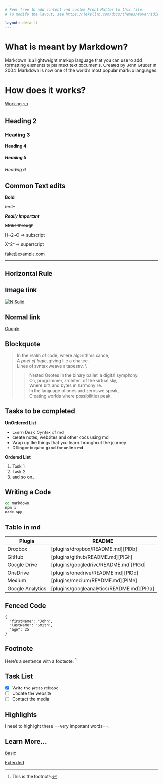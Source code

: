 ```yaml
---
# Feel free to add content and custom Front Matter to this file.
# To modify the layout, see https://jekyllrb.com/docs/themes/#overriding-theme-defaults

layout: default
---
```


# What is meant by Markdown?
Markdown is a lightweight markup language that you can use to add formatting elements to plaintext text documents. Created by John Gruber in 2004, Markdown is now one of the world’s most popular markup languages.
# How does it works?
[Working 👈](https://www.markdownguide.org/getting-started/#how-does-it-work)

## Heading 2
### Heading 3
#### Heading 4
##### Heading 5
###### Heading 6

## Common Text edits

**Bold**

*Italic*

***Really Important***

~~Strike through~~

H~2~O  => subscript

X^2^  => superscript

<fake@example.com>

---
Horizontal Rule
---



## Image link
[![N|Solid](https://cldup.com/dTxpPi9lDf.thumb.png)](https://nodesource.com/products/nsolid)
## Normal link
[Google](https://www.google.com/)


## Blockquote
> In the realm of code, where algorithms dance,\
> A *poet of logic*, giving life a chance.\
> Lines of syntax weave a tapestry, \
>> Nested Quotes
> In the binary ballet, a digital symphony. \
> Oh, programmer, architect of the virtual sky, \
> Where bits and bytes in harmony lie. \
> In the language of ones and zeros we speak, \
> Creating worlds where possibilities peak. 

## Tasks to be completed

**UnOrdered List**
- Learn Basic Syntax of md
- create notes, websites and other docs using md
- Wrap up the things that you learn throughout the journey
- Dillinger is quite good for online md

**Ordered List**
1. Task 1
2. Task 2
3. and so on...


## Writing a Code
```sh
cd markdown
npm i
node app
```


## Table in md

| Plugin | README |
| ------ | ------ |
| Dropbox | [plugins/dropbox/README.md][PlDb] |
| GitHub | [plugins/github/README.md][PlGh] |
| Google Drive | [plugins/googledrive/README.md][PlGd] |
| OneDrive | [plugins/onedrive/README.md][PlOd] |
| Medium | [plugins/medium/README.md][PlMe] |
| Google Analytics | [plugins/googleanalytics/README.md][PlGa] |

## Fenced Code

```
{
  "firstName": "John",
  "lastName": "Smith",
  "age": 25
}
```

## Footnote
Here's a sentence with a footnote. [^1]

[^1]: This is the footnote.

## Task List

- [x] Write the press release
- [ ] Update the website
- [ ] Contact the media

## Highlights
I need to highlight these ==very important words==.


## Learn More...
[Basic](https://www.markdownguide.org/basic-syntax/)

[Extended](https://www.markdownguide.org/extended-syntax/)


[^1]: This is the first number footnote.  
